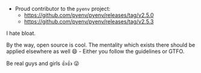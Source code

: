 - Proud contributor to the `pyenv` project:
    - https://github.com/pyenv/pyenv/releases/tag/v2.5.0
    - https://github.com/pyenv/pyenv/releases/tag/v2.5.3

I hate bloat.

By the way, open source is cool. The mentality which exists there should be applied elsewhere as well 😄
    - Either you follow the guidelines or GTFO.

Be real guys and girls 👍👍 😜

